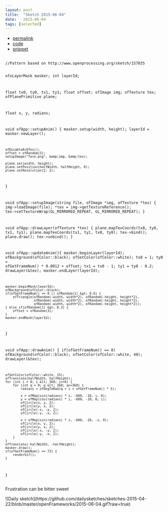```yaml
---
layout: post
title:  "Sketch 2015-06-04"
date:   2015-06-04
tags: [selected]
---
```

<div class="code">
    <ul>
		<li><a href="{% post_url 2015-06-04-sketch %}">permalink</a></li>
		<li><a href="https://github.com/dailysketches/dailySketches/tree/master/sketches/2015-06-04">code</a></li>
		<li><a href="#" class="snippet-button">snippet</a></li>
	</ul>
    <pre class="snippet">
        <code class="cpp">
//Pattern based on http://www.openprocessing.org/sketch/157035

ofxLayerMask masker;
int layerId;

float tx0, ty0, tx1, ty1;
float offset;
ofImage img;
ofTexture tex;
ofPlanePrimitive plane;

float x, y, radians;

void ofApp::setupAnim() {
    masker.setup(width, height);
    layerId = masker.newLayer();
    
    ofDisableArbTex();
    offset = ofRandom(3);
    setupImage("face.png", &amp;img, &amp;tex);

    plane.set(width, height);
    plane.setPosition(halfWidth, halfHeight, 0);
    plane.setResolution(2, 2);
}

void ofApp::setupImage(string file, ofImage *img, ofTexture *tex) {
    img-&gt;loadImage(file);
    *tex = img-&gt;getTextureReference();
    tex-&gt;setTextureWrap(GL_MIRRORED_REPEAT, GL_MIRRORED_REPEAT);
}

void ofApp::drawLayer(ofTexture *tex) {
    plane.mapTexCoords(tx0, ty0, tx1, ty1);
    plane.mapTexCoords(tx1, ty1, tx0, ty0);
    tex-&gt;bind();
    plane.draw();
    tex-&gt;unbind();
}

void ofApp::updateAnim(){
    masker.beginLayer(layerId);
    ofBackground(ofColor::black);
    ofSetColor(ofColor::white);
    tx0 = 1;
    ty0 = ofGetFrameNum() * 0.0012 + offset;
    tx1 = tx0 - 1;
    ty1 = ty0 - 0.2;
    drawLayer(&amp;tex);
    masker.endLayer(layerId);
    
    masker.beginMask(layerId);
    ofBackground(ofColor::black);
    if(ofGetFrameNum() == 0 || ofRandom(1) &gt; 0.6) {
        ofTriangle(ofRandom(-width, width*2), ofRandom(-height, height*2),
                   ofRandom(-width, width*2), ofRandom(-height, height*2),
                   ofRandom(-width, width*2), ofRandom(-height, height*2));
    } else if(ofRandom(1) &gt; 0.3) {
        offset = ofRandom(3);
    }
    masker.endMask(layerId);
}

void ofApp::drawAnim() {
    if(ofGetFrameNum() == 0) ofBackground(ofColor::black);
    ofSetColor(ofColor::white, 40);
    drawLayer(&amp;tex);

    ofSetColor(ofColor::white, 15);
    ofTranslate(halfWidth, halfHeight);
    for (int i = 0; i &lt; 360; i+=6) {
        for (int q = 0; q &lt; 360; q+=360) {
            radians = ofDegToRad(q + i + ofGetFrameNum() * 5);
            
            x = ofMap(sin(radians) * i, -600, -10, i, 0);
            y = ofMap(cos(radians) * i, -600, -10, 0, i);
            ofCircle(x, y, 2);
            ofCircle(y, x, 2);
            ofCircle(-x, -y, 2);
            ofCircle(-y, -x, 2);
            
            x = ofMap(sin(radians) * i, -600, -10, -i, 0);
            ofCircle(x, y, 2);
            ofCircle(y, x, 2);
            ofCircle(-x, -y, 2);
            ofCircle(-y, -x, 2);
        }
    }
    ofTranslate(-halfWidth, -halfHeight);
    masker.draw();
    if(ofGetFrameNum() == 72) {
        renderGif();
    }
}</code>
    </pre>
</div>
<p class="description">Frustration can be bitter sweet</p>
![Daily sketch](https://github.com/dailysketches/sketches-2015-04-22/blob/master/openFrameworks/2015-06-04.gif?raw=true)
